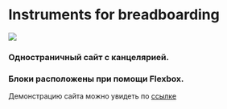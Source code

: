 # Instruments for breadboarding
 ![](https://i.imgur.com/dqxIRqp.png)

### Одностраничный сайт с канцелярией.
### Блоки расположены при помощи Flexbox.

Демонстрацию сайта можно увидеть по [ссылке](https://miiura.github.io/instruments/ "Посмотреть сайт")

